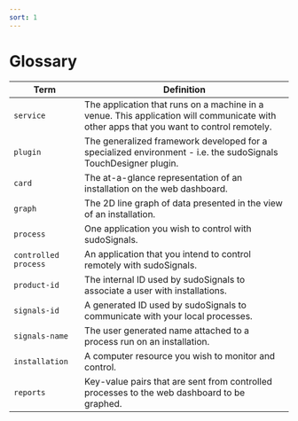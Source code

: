 ```yaml
---
sort: 1
---
```


# Glossary

Term | Definition
--- | ---
`service` | The application that runs on a machine in a venue. This application will communicate with other apps that you want to control remotely.
`plugin` | The generalized framework developed for a specialized environment - i.e. the sudoSignals TouchDesigner plugin.
`card` | The at-a-glance representation of an installation on the web dashboard.
`graph` | The 2D line graph of data presented in the view of an installation.
`process` | One application you wish to control with sudoSignals.
`controlled process` | An application that you intend to control remotely with sudoSignals.
`product-id` | The internal ID used by sudoSignals to associate a user with installations.
`signals-id` | A generated ID used by sudoSignals to communicate with your local processes.
`signals-name` | The user generated name attached to a process run on an installation.
`installation` | A computer resource you wish to monitor and control.
`reports` | Key-value pairs that are sent from controlled processes to the web dashboard to be graphed.